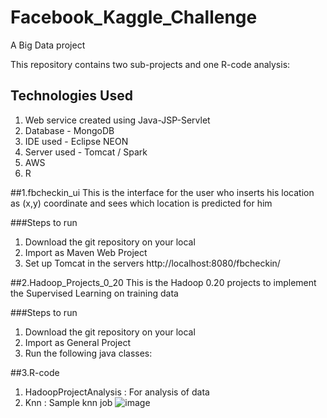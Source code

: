 # Facebook_Kaggle_Challenge
A Big Data project


This repository contains two sub-projects and one R-code analysis:
## Technologies Used 
1. Web service created using Java-JSP-Servlet
2. Database - MongoDB
3. IDE used - Eclipse NEON
4. Server used - Tomcat  / Spark
6. AWS
5. R


##1.fbcheckin_ui
This is the interface for the user who inserts his location as (x,y) coordinate and sees which location is predicted for him

###Steps to run
1. Download the git repository on your local
2. Import as Maven Web Project
3. Set up Tomcat in the servers
http://localhost:8080/fbcheckin/

##2.Hadoop_Projects_0_20
This is the Hadoop 0.20 projects to implement the Supervised Learning on training data

###Steps to run
1. Download the git repository on your local
2. Import as General Project
3. Run the following java classes:


##3.R-code
1. HadoopProjectAnalysis : For analysis of data
2. Knn : Sample knn job 
![image](https://cloud.githubusercontent.com/assets/3647390/17494736/0995c162-5d84-11e6-8c8b-a8cda814b729.PNG)